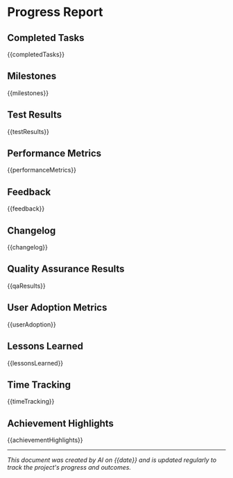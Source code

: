 # Progress Report

## Completed Tasks
{{completedTasks}}

## Milestones
{{milestones}}

## Test Results
{{testResults}}

## Performance Metrics
{{performanceMetrics}}

## Feedback
{{feedback}}

## Changelog
{{changelog}}

## Quality Assurance Results
{{qaResults}}

## User Adoption Metrics
{{userAdoption}}

## Lessons Learned
{{lessonsLearned}}

## Time Tracking
{{timeTracking}}

## Achievement Highlights
{{achievementHighlights}}

---
*This document was created by AI on {{date}} and is updated regularly to track the project's progress and outcomes.* 